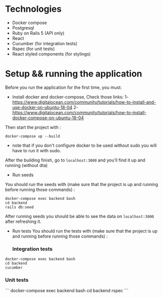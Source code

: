 # Technologies

- Docker compose
- Postgresql
- Ruby on Rails 5 (API only)
- React
- Cucumber (for integration tests)
- Rspec (for unit tests)
- React styled components (for stylings)

# Setup && running the application

Before you run the application for the first time, you must:

- Install docker and docker-compose, Check those links:
  1- https://www.digitalocean.com/community/tutorials/how-to-install-and-use-docker-on-ubuntu-18-04
  2- https://www.digitalocean.com/community/tutorials/how-to-install-docker-compose-on-ubuntu-18-04

Then start the project with :

```
docker-compose up --build
```

- note that if you don't configure docker to be used without sudo you will have to run it with sudo.

After the building finish, go to `localhost:3000` and you'll find it up and running (without dta)

- Run seeds

You should run the seeds with (make sure that the project is up and running before running those commands) :

```
docker-compose exec backend bash
cd backend
rails db:seed
```

After running seeds you should be able to see the data on `localhost:3000` after refreshing it.

- Run tests
  You should run the tests with (make sure that the project is up and running before running those commands) :
  <h3>Integration tests</h3>

```
docker-compose exec backend bash
cd backend
cucumber
```

<h3>Unit tests</h3>
```
docker-compose exec backend bash
cd backend
rspec 
```
